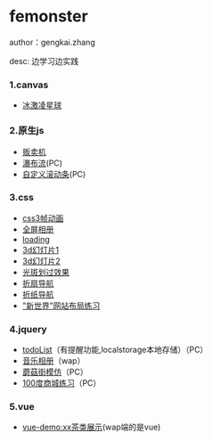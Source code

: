 ﻿# femonster
author：gengkai.zhang  

desc: 边学习边实践
### 1.canvas
+ [冰激凌星球](https://femonster.github.io/p-exercise/iceStar/index.html)

### 2.原生js
+ [贩卖机](https://femonster.github.io/p-exercise/vending/index.html)
+ [瀑布流](https://femonster.github.io/p-exercise/waterfall/index.html)(PC)
+ [自定义滚动条](https://femonster.github.io/p-exercise/scrollBar4.html)(PC)


### 3.css
+ [css3帧动画](https://femonster.github.io/p-exercise/css3zhen/index.html)
+ [全屏相册](https://femonster.github.io/p-exercise/catPhoto/index.html)
+ [loading](https://femonster.github.io/p-exercise/css-loading5.html)
+ [3d幻灯片1](https://femonster.github.io/p-exercise/3dBanner.html)
+ [3d幻灯片2](https://femonster.github.io/p-exercise/3dBanner2.html)
+ [光斑划过效果](https://femonster.github.io/p-exercise/wealldie.html)
+ [折扇导航](https://femonster.github.io/p-exercise/demo2-CSS3fanNav.html)
+ [折纸导航](https://femonster.github.io/p-exercise/demo3-paperNav.html)
+ ["新世界"网站布局练习](https://femonster.github.io/p-exercise/newWorld.html)

### 4.jquery
+ [todoList](https://femonster.github.io/p-exercise/todoList/index.html)（有提醒功能,localstorage本地存储）（PC）
+ [音乐相册](https://femonster.github.io/p-exercise/musicPhoto/index.html)（wap）
+ [蘑菇街模仿](https://femonster.github.io/p-exercise/mushRoomStreet/index.html)（PC）
+ [100度商城练习](https://femonster.github.io/p-exercise/100du.html)（PC）

### 5.vue
+ [vue-demo:xx茶类展示](https://femonster.github.io/p-exercise/small-vue-demo/index.html)(wap端的是vue)
 